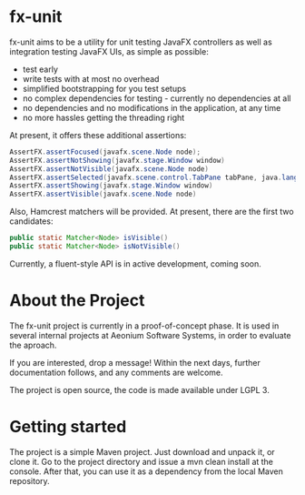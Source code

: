 # fx-unit

fx-unit aims to be a utility for unit testing JavaFX controllers as well as integration testing JavaFX UIs, as simple as possible: 
+ test early
+ write tests with at most no overhead
+ simplified bootstrapping for you test setups
+ no complex dependencies for testing - currently no dependencies at all
+ no dependencies and no modifications in the application, at any time
+ no more hassles getting the threading right

At present, it offers these additional assertions: 

```java
AssertFX.assertFocused(javafx.scene.Node node);
AssertFX.assertNotShowing(javafx.stage.Window window)
AssertFX.assertNotVisible(javafx.scene.Node node)
AssertFX.assertSelected(javafx.scene.control.TabPane tabPane, java.lang.String id)
AssertFX.assertShowing(javafx.stage.Window window)
AssertFX.assertVisible(javafx.scene.Node node)
```

Also, Hamcrest matchers will be provided. At present, there are the first two candidates: 
```java
public static Matcher<Node> isVisible()
public static Matcher<Node> isNotVisible()
``` 
Currently, a fluent-style API is in active development, coming soon.

# About the Project

The fx-unit project is currently in a proof-of-concept phase. It is used in several internal projects at Aeonium Software Systems, in order to evaluate the aproach. 

If you are interested, drop a message!
Within the next days, further documentation follows, and any comments are welcome.

The project is open source, the code is made available under LGPL 3.


# Getting started

The project is a simple Maven project. Just download and unpack it, or clone it. Go to the project directory and issue a mvn clean install at the console. After that, you can use it as a dependency from the local Maven repository.


```
